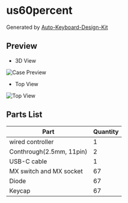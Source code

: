 # us60percent

Generated by [Auto-Keyboard-Design-Kit](https://auto-kdk.pages.dev/)

## Preview

- 3D View

![Case Preview](images/us60percent-case-preview.png)

- Top View

![Top View](images/us60percent-top-view.png)

## Parts List

|Part|Quantity|
|---|---|
|wired controller|1|
|Conthrough(2.5mm, 11pin)|2|
|USB-C cable|1|
|MX switch and MX socket|67|
|Diode|67|
|Keycap|67|

